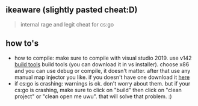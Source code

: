 

## ikeaware (slightly pasted cheat:D)
> internal rage and legit cheat for cs:go

## how to's

- how to compile: make sure to compile with visual studio 2019. use v142 [build tools](https://visualstudio.microsoft.com/downloads/) build tools (you can download it in vs installer). choose x86 and you can use debug or compile, it doesn't matter. after that use any manual map injector you like. if you doesn't have one download it [here](https://discord.com/channels/764541651132874813/764579717415960586)
- if cs:go is crashing: warnings is ok. don't worry about them. but if your cs:go is crashing, make sure to click on "build" then click on "clean project" or "clean open me uwu". that will solve that problem. :)